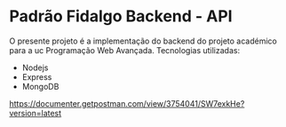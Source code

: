 
# Padrão Fidalgo Backend - API

O presente projeto é a implementação do backend do projeto académico para a uc Programação Web Avançada.
Tecnologias utilizadas:
* Nodejs
* Express
* MongoDB



https://documenter.getpostman.com/view/3754041/SW7exkHe?version=latest
